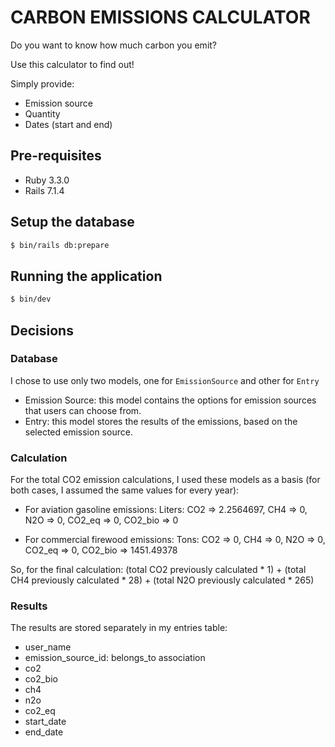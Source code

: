 # CARBON EMISSIONS CALCULATOR

Do you want to know how much carbon you emit?

Use this calculator to find out!

Simply provide:

* Emission source
* Quantity
* Dates (start and end)

## Pre-requisites

- Ruby 3.3.0
- Rails 7.1.4

## Setup the database

```bash
$ bin/rails db:prepare
```

## Running the application

```bash
$ bin/dev
```

## Decisions

### Database
I chose to use only two models, one for `EmissionSource` and other for `Entry`
- Emission Source: this model contains the options for emission sources that users can choose from.
- Entry: this model stores the results of the emissions, based on the selected emission source.

### Calculation
For the total CO2 emission calculations, I used these models as a basis (for both cases, I assumed the same values for every year):

- For aviation gasoline emissions:
 Liters: CO2 => 2.2564697, CH4 => 0, N2O => 0, CO2_eq => 0, CO2_bio => 0

- For commercial firewood emissions:
 Tons: CO2 => 0, CH4 => 0, N2O => 0, CO2_eq => 0, CO2_bio => 1451.49378

So, for the final calculation: (total CO2 previously calculated * 1) + (total CH4 previously calculated * 28) + (total N2O previously calculated * 265)

### Results
The results are stored separately in my entries table:

- user_name
- emission_source_id: belongs_to association
- co2
- co2_bio
- ch4
- n2o
- co2_eq
- start_date
- end_date
